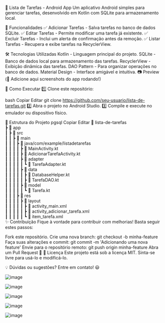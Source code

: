 📌 Lista de Tarefas - Android App
Um aplicativo Android simples para gerenciar tarefas, desenvolvido em Kotlin com SQLite para armazenamento local.

🚀 Funcionalidades
✅ Adicionar Tarefas - Salva tarefas no banco de dados SQLite.
✅ Editar Tarefas - Permite modificar uma tarefa já existente.
✅ Excluir Tarefas - Inclui um alerta de confirmação antes da remoção.
✅ Listar Tarefas - Recupera e exibe tarefas na RecyclerView.

🛠 Tecnologias Utilizadas
Kotlin - Linguagem principal do projeto.
SQLite - Banco de dados local para armazenamento das tarefas.
RecyclerView - Exibição dinâmica das tarefas.
DAO Pattern - Para organizar operações no banco de dados.
Material Design - Interface amigável e intuitiva.
📷 Preview
(📸 Adicione aqui screenshots do app rodando!)

🔧 Como Executar
1️⃣ Clone este repositório:

bash
Copiar
Editar
git clone https://github.com/seu-usuario/lista-de-tarefas.git
2️⃣ Abra o projeto no Android Studio.
3️⃣ Compile e execute no emulador ou dispositivo físico.

📂 Estrutura do Projeto
pgsql
Copiar
Editar
📂 lista-de-tarefas  
 ┣ 📂 app  
 ┃ ┣ 📂 src  
 ┃ ┃ ┣ 📂 main  
 ┃ ┃ ┃ ┣ 📂 java/com/example/listadetarefas  
 ┃ ┃ ┃ ┃ ┣ 📜 MainActivity.kt  
 ┃ ┃ ┃ ┃ ┣ 📜 AdicionarTarefaActivity.kt  
 ┃ ┃ ┃ ┃ ┣ 📂 adapter  
 ┃ ┃ ┃ ┃ ┃ ┗ 📜 TarefaAdapter.kt  
 ┃ ┃ ┃ ┃ ┣ 📂 data  
 ┃ ┃ ┃ ┃ ┃ ┣ 📜 DatabaseHelper.kt  
 ┃ ┃ ┃ ┃ ┃ ┣ 📜 TarefaDAO.kt  
 ┃ ┃ ┃ ┃ ┣ 📂 model  
 ┃ ┃ ┃ ┃ ┃ ┗ 📜 Tarefa.kt  
 ┃ ┃ ┃ ┣ 📂 res  
 ┃ ┃ ┃ ┃ ┣ 📂 layout  
 ┃ ┃ ┃ ┃ ┃ ┣ 📜 activity_main.xml  
 ┃ ┃ ┃ ┃ ┃ ┣ 📜 activity_adicionar_tarefa.xml  
 ┃ ┃ ┃ ┃ ┃ ┗ 📜 item_tarefa.xml  
✨ Contribuição
Fique à vontade para contribuir com melhorias! Basta seguir estes passos:

Fork este repositório.
Crie uma nova branch: git checkout -b minha-feature
Faça suas alterações e commit: git commit -m 'Adicionando uma nova feature'
Envie para o repositório remoto: git push origin minha-feature
Abra um Pull Request 🚀
📜 Licença
Este projeto está sob a licença MIT. Sinta-se livre para usá-lo e modificá-lo.

💡 Dúvidas ou sugestões? Entre em contato! 😃

![image](https://github.com/user-attachments/assets/461751ab-d423-4757-8769-ec538f2334bf)

![image](https://github.com/user-attachments/assets/f41b0e85-db16-440a-9df1-ceec4a3a89e3)

![image](https://github.com/user-attachments/assets/b8437440-b865-458d-9d8e-021aa5272b1c)

![image](https://github.com/user-attachments/assets/3a345152-6135-41c1-b20b-081f4187ce36)

![image](https://github.com/user-attachments/assets/8e8dcdd8-4f1c-4438-a340-29804257aaea)





